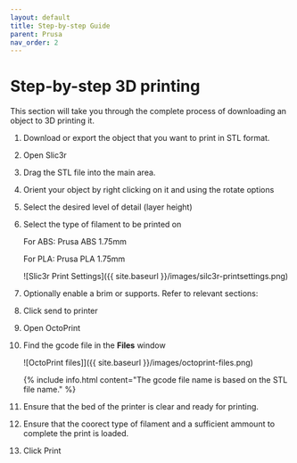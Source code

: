 ```yaml
---
layout: default
title: Step-by-step Guide
parent: Prusa
nav_order: 2
---
```


# Step-by-step 3D printing
This section will take you through the complete process of downloading an object to 3D printing it.
1. Download or export the object that you want to print in STL format.
2. Open Slic3r
3. Drag the STL file into the main area.
4. Orient your object by right clicking on it and using the rotate options
5. Select the desired level of detail (layer height)
6. Select the type of filament to be printed on

    For ABS: Prusa ABS 1.75mm

    For PLA: Prusa PLA 1.75mm

    ![Slic3r Print Settings]({{ site.baseurl }}/images/silc3r-printsettings.png)
7. Optionally enable a brim or supports. Refer to relevant sections:
8. Click send to printer
9. Open OctoPrint
10. Find the gcode file in the **Files** window

    ![OctoPrint files]]({{ site.baseurl }}/images/octoprint-files.png)
    
    {% include info.html content="The gcode file name is based on the STL file name." %}
11. Ensure that the bed of the printer is clear and ready for printing.
12. Ensure that the coorect type of filament and a sufficient ammount to complete the print is loaded.
13. Click Print